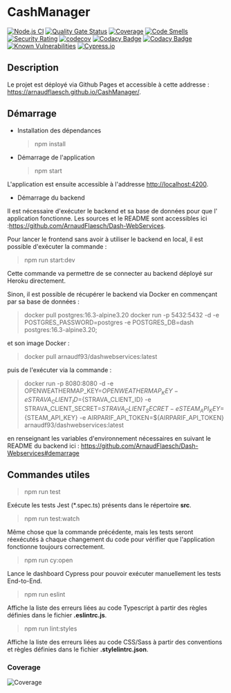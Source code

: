 # CashManager

[![Node.js CI](https://github.com/ArnaudFlaesch/CashManager/actions/workflows/ci.yml/badge.svg)](https://github.com/ArnaudFlaesch/CashManager/actions/workflows/ci.yml)
[![Quality Gate Status](https://sonarcloud.io/api/project_badges/measure?project=ArnaudFlaesch_CashManager&metric=alert_status)](https://sonarcloud.io/summary/new_code?id=ArnaudFlaesch_CashManager)
[![Coverage](https://sonarcloud.io/api/project_badges/measure?project=ArnaudFlaesch_CashManager&metric=coverage)](https://sonarcloud.io/summary/new_code?id=ArnaudFlaesch_CashManager)
[![Code Smells](https://sonarcloud.io/api/project_badges/measure?project=ArnaudFlaesch_CashManager&metric=code_smells)](https://sonarcloud.io/summary/new_code?id=ArnaudFlaesch_CashManager)
[![Security Rating](https://sonarcloud.io/api/project_badges/measure?project=ArnaudFlaesch_CashManager&metric=security_rating)](https://sonarcloud.io/summary/new_code?id=ArnaudFlaesch_CashManager)
[![codecov](https://codecov.io/gh/ArnaudFlaesch/CashManager/branch/main/graph/badge.svg)](https://codecov.io/gh/ArnaudFlaesch/CashManager)
[![Codacy Badge](https://app.codacy.com/project/badge/Grade/18204cf77151446889b30a2c21c49d52)](https://app.codacy.com/gh/ArnaudFlaesch/CashManager/dashboard?utm_source=gh&utm_medium=referral&utm_content=&utm_campaign=Badge_grade)
[![Codacy Badge](https://app.codacy.com/project/badge/Coverage/18204cf77151446889b30a2c21c49d52)](https://app.codacy.com/gh/ArnaudFlaesch/CashManager/dashboard?utm_source=gh&utm_medium=referral&utm_content=&utm_campaign=Badge_coverage)
[![Known Vulnerabilities](https://snyk.io/test/github/ArnaudFlaesch/CashManager/badge.svg)](https://snyk.io/test/github/ArnaudFlaesch/CashManager)
[![Cypress.io](https://img.shields.io/badge/tested%20with-Cypress-04C38E.svg)](https://www.cypress.io/)

## Description

Le projet est déployé via Github Pages et accessible à cette
addresse : <https://arnaudflaesch.github.io/CashManager/>.

## Démarrage

- Installation des dépendances

  > npm install

- Démarrage de l'application

  > npm start

L'application est ensuite accessible à l'addresse <http://localhost:4200>.

- Démarrage du backend

Il est nécessaire d'exécuter le backend et sa base de données pour que l'
application fonctionne. Les sources et le README sont accessibles
ici :<https://github.com/ArnaudFlaesch/Dash-WebServices>.

Pour lancer le frontend sans avoir à utiliser le backend en local, il est
possible d'exécuter la commande :

> npm run start:dev

Cette commande va permettre de se connecter au backend déployé sur Heroku
directement.

Sinon, il est possible de récupérer le backend via Docker en commençant par sa
base de données :

> docker pull postgres:16.3-alpine3.20
> docker run -p 5432:5432 -d -e POSTGRES_PASSWORD=postgres -e POSTGRES_DB=dash
> postgres:16.3-alpine3.20;

et son image Docker :

> docker pull arnaudf93/dashwebservices:latest

puis de l'exécuter via la commande :

> docker run -p 8080:8080 -d -e OPENWEATHERMAP_KEY=${OPENWEATHERMAP_KEY} -e
> STRAVA_CLIENT_ID=${STRAVA_CLIENT_ID} -e
> STRAVA_CLIENT_SECRET=${STRAVA_CLIENT_SECRET} -e STEAM_API_KEY=${STEAM_API_KEY}
> -e AIRPARIF_API_TOKEN=${AIRPARIF_API_TOKEN} arnaudf93/dashwebservices:latest

en renseignant les variables d'environnement nécessaires en suivant le README du
backend ici :
<https://github.com/ArnaudFlaesch/Dash-Webservices#demarrage>

## Commandes utiles

> npm run test

Exécute les tests Jest (\*.spec.ts) présents dans le répertoire **src**.

> npm run test:watch

Même chose que la commande précédente, mais les tests seront réexécutés à chaque
changement du code pour vérifier que l'application fonctionne toujours
correctement.

> npm run cy:open

Lance le dashboard Cypress pour pouvoir exécuter manuellement les tests
End-to-End.

> npm run eslint

Affiche la liste des erreurs liées au code Typescript à partir des règles
définies dans le fichier **.eslintrc.js**.

> npm run lint:styles

Affiche la liste des erreurs liées au code CSS/Sass à partir des conventions et
règles définies dans le fichier **.stylelintrc.json**.

### Coverage

![Coverage](https://codecov.io/gh/ArnaudFlaesch/CashManager/branch/main/graphs/sunburst.svg)
